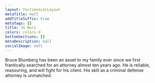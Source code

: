 ```yaml
---
layout: TestimonialLayout
metaTitle: null
addTitleSuffix: true
metaTags: []
title: JG Hori
colors: colors-d
bottomSections: []
metaDescription: null
socialImage: null
---
```


Bruce Blumberg has been an asset to my family ever since we first frantically searched for an attorney almost ten years ago. He is reliable, reassuring, and will fight for his client. His skill as a criminal defense attorney is unmatched.
